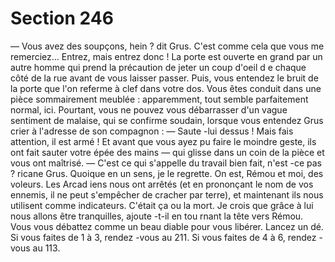 # Section 246

— Vous avez des soupçons, hein ? dit Grus. C'est comme cela que
vous me remerciez... Entrez, mais entrez donc !
La porte est ouverte en grand par un autre homme qui prend la
précaution de jeter un coup d'oeil d e chaque côté de la rue avant
de vous laisser passer. Puis, vous entendez le bruit de la porte
que l'on referme à clef dans votre dos. Vous êtes conduit
dans une pièce sommairement meublée : apparemment, tout
semble parfaitement normal, ici. Pourtant, vous  ne pouvez vous
débarrasser d'un vague sentiment de malaise, qui se confirme
soudain, lorsque vous entendez Grus crier à l'adresse de son
compagnon :
— Saute -lui dessus ! Mais fais attention, il est armé !
Et avant que vous ayez pu faire le moindre geste, ils ont fait
sauter votre épée des mains — qui glisse dans un coin de la pièce
et vous ont maîtrisé.
— C'est ce qui s'appelle du travail bien fait, n'est -ce pas ? ricane
Grus. Quoique en un sens, je le regrette. On est, Rémou et moi,
des voleurs. Les Arcad iens nous ont arrêtés (et en prononçant le
nom de vos ennemis, il ne peut s'empêcher de cracher par terre),
et maintenant ils nous utilisent comme indicateurs. C'était ça ou
la mort. Je crois que grâce à lui nous allons être tranquilles,
ajoute -t-il en tou rnant la tête vers Rémou.
Vous vous débattez comme un beau diable pour vous libérer.
Lancez un dé. Si vous faites de 1 à 3, rendez -vous au 211. Si vous
faites de 4 à 6, rendez -vous au 113.